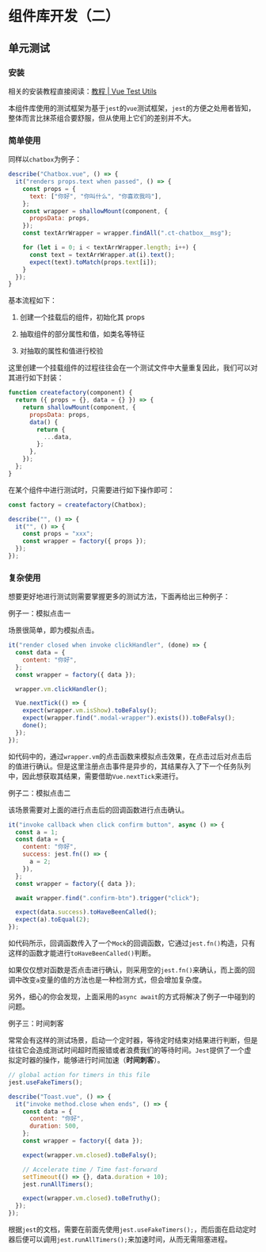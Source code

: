 # 组件库开发（二）

## 单元测试

### 安装

相关的安装教程直接阅读：[教程 | Vue Test Utils](https://v1.test-utils.vuejs.org/zh/guides/#%E8%B5%B7%E6%AD%A5)

本组件库使用的测试框架为基于`jest`的`vue`测试框架，`jest`的方便之处用者皆知，整体而言比抹茶组合要舒服，但从使用上它们的差别并不大。

### 简单使用

同样以`chatbox`为例子：

```js
describe("Chatbox.vue", () => {
  it("renders props.text when passed", () => {
    const props = {
      text: ["你好", "你叫什么", "你喜欢我吗"],
    };
    const wrapper = shallowMount(component, {
      propsData: props,
    });
    const textArrWrapper = wrapper.findAll(".ct-chatbox__msg");

    for (let i = 0; i < textArrWrapper.length; i++) {
      const text = textArrWrapper.at(i).text();
      expect(text).toMatch(props.text[i]);
    }
  });
}
```

基本流程如下：

1. 创建一个挂载后的组件，初始化其 props

2. 抽取组件的部分属性和值，如类名等特征

3. 对抽取的属性和值进行校验

这里创建一个挂载组件的过程往往会在一个测试文件中大量重复因此，我们可以对其进行如下封装：

```js
function createfactory(component) {
  return ({ props = {}, data = {} }) => {
    return shallowMount(component, {
      propsData: props,
      data() {
        return {
          ...data,
        };
      },
    });
  };
}
```

在某个组件中进行测试时，只需要进行如下操作即可：

```js
const factory = createfactory(Chatbox);

describe("", () => {
  it("", () => {
    const props = "xxx";
    const wrapper = factory({ props });
  });
});
```

### 复杂使用

想要更好地进行测试则需要掌握更多的测试方法，下面再给出三种例子：

例子一：模拟点击一

场景很简单，即为模拟点击。

```js
it("render closed when invoke clickHandler", (done) => {
  const data = {
    content: "你好",
  };
  const wrapper = factory({ data });

  wrapper.vm.clickHandler();

  Vue.nextTick(() => {
    expect(wrapper.vm.isShow).toBeFalsy();
    expect(wrapper.find(".modal-wrapper").exists()).toBeFalsy();
    done();
  });
});
```

如代码中的，通过`wrapper.vm`的点击函数来模拟点击效果，在点击过后对点击后的值进行确认。但是这里注册点击事件是异步的，其结果存入了下一个任务队列中，因此想获取其结果，需要借助`Vue.nextTick`来进行。

例子二：模拟点击二

该场景需要对上面的进行点击后的回调函数进行点击确认。

```js
it("invoke callback when click confirm button", async () => {
  const a = 1;
  const data = {
    content: "你好",
    success: jest.fn(() => {
      a = 2;
    }),
  };
  const wrapper = factory({ data });

  await wrapper.find(".confirm-btn").trigger("click");

  expect(data.success).toHaveBeenCalled();
  expect(a).toEqual(2);
});
```

如代码所示，回调函数传入了一个`Mock`的回调函数，它通过`jest.fn()`构造，只有这样的函数才能进行`toHaveBeenCalled()`判断。

如果仅仅想对函数是否点击进行确认，则采用空的`jest.fn()`来确认，而上面的回调中改变`a`变量的值的方法也是一种检测方式，但会增加复杂度。

另外，细心的你会发现，上面采用的`async await`的方式将解决了例子一中碰到的问题。

例子三：时间刺客

常常会有这样的测试场景，启动一个定时器，等待定时结束对结果进行判断，但是往往它会造成测试时间超时而报错或者浪费我们的等待时间。`Jest`提供了一个虚拟定时器的操作，能够进行时间加速（**时间刺客**）。

```js
// global action for timers in this file
jest.useFakeTimers();

describe("Toast.vue", () => {
  it("invoke method.close when ends", () => {
    const data = {
      content: "你好",
      duration: 500,
    };
    const wrapper = factory({ data });

    expect(wrapper.vm.closed).toBeFalsy();

    // Accelerate time / Time fast-forward
    setTimeout(() => {}, data.duration + 10);
    jest.runAllTimers();

    expect(wrapper.vm.closed).toBeTruthy();
  });
});
```

根据`jest`的文档，需要在前面先使用`jest.useFakeTimers();`，而后面在启动定时器后便可以调用`jest.runAllTimers();`来加速时间，从而无需阻塞进程。
